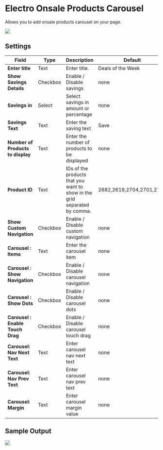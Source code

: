 # Electro Onsale Products Carousel

Allows you to add onsale products carousel on your page.

![](http://transvelo.github.io/docs/electro/images/vc-onsale-products-carousel-setting.png)

## Settings

| Field | Type | Description | Default
| -- | -- | -- | -- |
| **Enter title** | Text |  Enter title. | Deals of the Week
| **Show Savings Details** | Checkbox | Enable / Disable savings| none
| **Savings in** | Select | Select savings in amount or percentage | none
| **Savings Text** | Text | Enter the saving text | Save
| **Number of Products to display** | Text | Enter the number of products to be displayed | none
| **Product ID** | Text | IDs of the products that you want to show in the grid separated by comma.| 2682,2619,2704,2701,2702
| **Show Custom Navigation** | Checkbox |  Enable / Disable custom navigation | none
| **Carousel : Items** | Text | Enter the carousel item| none
| **Carousel : Show Navigation** | Checkbox | Enable / Disable carousel navigation | none
| **Carousel : Show Dots** | Checkbox |  Enable / Disable carousel dots | none
| **Carousel : Enable Touch Drag** | Checkbox |  Enable / Disable carousel touch drag | none
| **Carousel: Nav Next Text** | Text |  Enter carousel nav next text| none
| **Carousel: Nav Prev Text** | Text |  Enter carousel nav prev text| none
| **Carousel: Margin** | Text |  Enter carousel margin value| none



## Sample Output

![](http://transvelo.github.io/docs/electro/images/vc-onsale-products-carousel-output.png)
